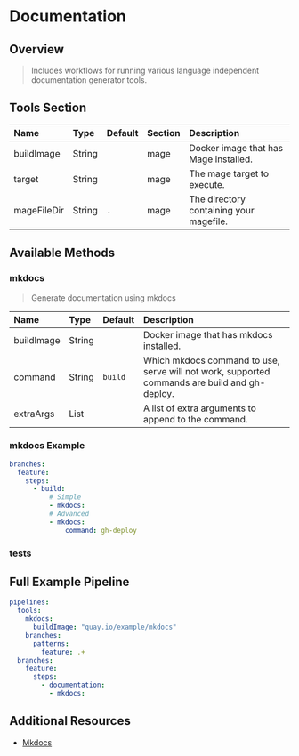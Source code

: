 # Documentation

## Overview

> Includes workflows for running various language independent documentation generator tools.

## Tools Section

| Name        | Type   | Default   | Section   | Description                             |
|:------------|:-------|:----------|:----------|:----------------------------------------|
| buildImage  | String |           | mage      | Docker image that has Mage installed.   |
| target      | String |           | mage      | The mage target to execute.             |
| mageFileDir | String | `.`       | mage      | The directory containing your magefile. |

## Available Methods

### mkdocs

> Generate documentation using mkdocs

| Name       | Type   | Default   | Description                                                                                   |
|:-----------|:-------|:----------|:----------------------------------------------------------------------------------------------|
| buildImage | String |           | Docker image that has mkdocs installed.                                                       |
| command    | String | `build`   | Which mkdocs command to use, serve will not work, supported commands are build and gh-deploy. |
| extraArgs  | List   |           | A list of extra arguments to append to the command.                                           |

### mkdocs Example

```yaml
branches:
  feature:
    steps:
      - build:
          # Simple
          - mkdocs:
          # Advanced
          - mkdocs:
              command: gh-deploy
```

### tests

## Full Example Pipeline

```yaml
pipelines:
  tools:
    mkdocs:
      buildImage: "quay.io/example/mkdocs"
    branches:
      patterns:
        feature: .+
  branches:
    feature:
      steps:
        - documentation:
          - mkdocs:
```

## Additional Resources

* [Mkdocs](http://www.mkdocs.org)